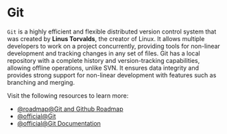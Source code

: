 # Git

`Git` is a highly efficient and flexible distributed version control system that was created by **Linus Torvalds**, the creator of Linux. It allows multiple developers to work on a project concurrently, providing tools for non-linear development and tracking changes in any set of files. Git has a local repository with a complete history and version-tracking capabilities, allowing offline operations, unlike SVN. It ensures data integrity and provides strong support for non-linear development with features such as branching and merging.

Visit the following resources to learn more:

- [@roadmap@Git and Github Roadmap](https://roadmap.sh/git-github)
- [@official@Git](https://git-scm.com/)
- [@official@Git Documentation](https://git-scm.com/docs)
